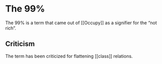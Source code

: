 # The 99%

The 99% is a term that came out of [[Occupy]] as a signifier for the &ldquo;not rich&rdquo;.


## Criticism

The term has been criticized for flattening [[class]] relations.
